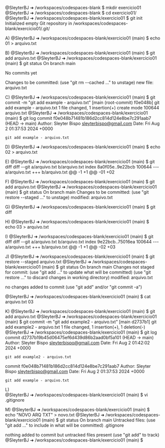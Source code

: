 @SleyterBJ ➜ /workspaces/codespaces-blank $ mkdir exercicio01
@SleyterBJ ➜ /workspaces/codespaces-blank $ cd exercicio01/
@SleyterBJ ➜ /workspaces/codespaces-blank/exercicio01 $ git init
Initialized empty Git repository in /workspaces/codespaces-blank/exercicio01/.git/

A)
@SleyterBJ ➜ /workspaces/codespaces-blank/exercicio01 (main) $ echo 01 > arquivo.txt


B)
@SleyterBJ ➜ /workspaces/codespaces-blank/exercicio01 (main) $ git add arquivo.txt 
@SleyterBJ ➜ /workspaces/codespaces-blank/exercicio01 (main) $ git status
On branch main

No commits yet

Changes to be committed:
  (use "git rm --cached <file>..." to unstage)
        new file:   arquivo.txt

        
C)
@SleyterBJ ➜ /workspaces/codespaces-blank/exercicio01 (main) $ git commit -m "git add example - arquivo.txt"
[main (root-commit) f0e048b] git add example - arquivo.txt
 1 file changed, 1 insertion(+)
 create mode 100644 arquivo.txt
@SleyterBJ ➜ /workspaces/codespaces-blank/exercicio01 (main) $ git log
commit f0e048b71481b186d2cc814d124e8be7c291aab7 (HEAD -> main)
Author: Sleyter Bispo <sleyterbispo@gmail.com>
Date:   Fri Aug 2 01:37:53 2024 +0000

    git add example - arquivo.txt


D)
@SleyterBJ ➜ /workspaces/codespaces-blank/exercicio01 (main) $ echo 02 > arquivo.txt


E)
@SleyterBJ ➜ /workspaces/codespaces-blank/exercicio01 (main) $ git diff
diff --git a/arquivo.txt b/arquivo.txt
index 8a0f05e..9e22bcb 100644
--- a/arquivo.txt
+++ b/arquivo.txt
@@ -1 +1 @@
-01
+02


F)
@SleyterBJ ➜ /workspaces/codespaces-blank/exercicio01 (main) $ git add arquivo.txt 
@SleyterBJ ➜ /workspaces/codespaces-blank/exercicio01 (main) $ git status
On branch main
Changes to be committed:
  (use "git restore --staged <file>..." to unstage)
        modified:   arquivo.txt

        
G)
@SleyterBJ ➜ /workspaces/codespaces-blank/exercicio01 (main) $ git diff


H)
@SleyterBJ ➜ /workspaces/codespaces-blank/exercicio01 (main) $ echo 03 > arquivo.txt 


I)
@SleyterBJ ➜ /workspaces/codespaces-blank/exercicio01 (main) $ git diff
diff --git a/arquivo.txt b/arquivo.txt
index 9e22bcb..75016ea 100644
--- a/arquivo.txt
+++ b/arquivo.txt
@@ -1 +1 @@
-02
+03


J)
@SleyterBJ ➜ /workspaces/codespaces-blank/exercicio01 (main) $ git restore --staged arquivo.txt
@SleyterBJ ➜ /workspaces/codespaces-blank/exercicio01 (main) $ git status
On branch main
Changes not staged for commit:
  (use "git add <file>..." to update what will be committed)
  (use "git restore <file>..." to discard changes in working directory)
        modified:   arquivo.txt

no changes added to commit (use "git add" and/or "git commit -a")

@SleyterBJ ➜ /workspaces/codespaces-blank/exercicio01 (main) $ cat arquivo.txt 
03


K)
@SleyterBJ ➜ /workspaces/codespaces-blank/exercicio01 (main) $ git add arquivo.txt 
@SleyterBJ ➜ /workspaces/codespaces-blank/exercicio01 (main) $ git commit -m "git add example2 - arquivo.txt"
[main d2737b1] git add example2 - arquivo.txt
 1 file changed, 1 insertion(+), 1 deletion(-)
@SleyterBJ ➜ /workspaces/codespaces-blank/exercicio01 (main) $ git log
commit d2737b19b45d06475ef6d439d86b2aad0bf5a101 (HEAD -> main)
Author: Sleyter Bispo <sleyterbispo@gmail.com>
Date:   Fri Aug 2 01:42:02 2024 +0000

    git add example2 - arquivo.txt

commit f0e048b71481b186d2cc814d124e8be7c291aab7
Author: Sleyter Bispo <sleyterbispo@gmail.com>
Date:   Fri Aug 2 01:37:53 2024 +0000

    git add example - arquivo.txt

    
L)    
@SleyterBJ ➜ /workspaces/codespaces-blank/exercicio01 (main) $ vi .gitignore


M)
@SleyterBJ ➜ /workspaces/codespaces-blank/exercicio01 (main) $ echo "NOVO ARQ TXT" > novo.txt
@SleyterBJ ➜ /workspaces/codespaces-blank/exercicio01 (main) $ git status
On branch main
Untracked files:
  (use "git add <file>..." to include in what will be committed)
        .gitignore

nothing added to commit but untracked files present (use "git add" to track)
@SleyterBJ ➜ /workspaces/codespaces-blank/exercicio01 (main) $ 
